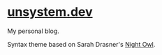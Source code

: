 # [unsystem.dev](https://unsystem.dev/)

My personal blog.

Syntax theme based on Sarah Drasner's [Night Owl](https://github.com/sdras/night-owl-vscode-theme/).
